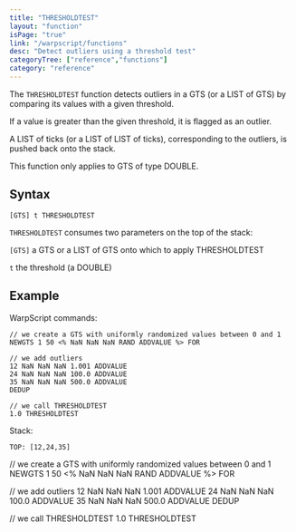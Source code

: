 ```yaml
---
title: "THRESHOLDTEST"
layout: "function"
isPage: "true"
link: "/warpscript/functions"
desc: "Detect outliers using a threshold test"
categoryTree: ["reference","functions"]
category: "reference"
---
```

 

The `THRESHOLDTEST` function detects outliers in a GTS (or a LIST of GTS) by comparing its values with a given threshold.

If a value is greater than the given threshold, it is flagged as an outlier.

A LIST of ticks (or a LIST of LIST of ticks), corresponding to the outliers, is pushed back onto the stack.

This function only applies to GTS of type DOUBLE.

## Syntax ##

```
[GTS] t THRESHOLDTEST
```

`THRESHOLDTEST` consumes two parameters on the top of the stack:

`[GTS]` a GTS or a LIST of GTS onto which to apply THRESHOLDTEST

`t` the threshold (a DOUBLE)

## Example ##

WarpScript commands:

    // we create a GTS with uniformly randomized values between 0 and 1
    NEWGTS 1 50 <% NaN NaN NaN RAND ADDVALUE %> FOR
    
    // we add outliers
    12 NaN NaN NaN 1.001 ADDVALUE
    24 NaN NaN NaN 100.0 ADDVALUE
    35 NaN NaN NaN 500.0 ADDVALUE
    DEDUP

    // we call THRESHOLDTEST
    1.0 THRESHOLDTEST
    
Stack: 

    TOP: [12,24,35]


<warp10-warpscript-widget>// we create a GTS with uniformly randomized values between 0 and 1
NEWGTS 1 50 <% NaN NaN NaN RAND ADDVALUE %> FOR

// we add outliers
12 NaN NaN NaN 1.001 ADDVALUE
24 NaN NaN NaN 100.0 ADDVALUE
35 NaN NaN NaN 500.0 ADDVALUE
DEDUP

// we call THRESHOLDTEST
1.0 THRESHOLDTEST
</warp10-warpscript-widget>
